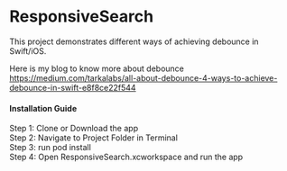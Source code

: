 # ResponsiveSearch
This project demonstrates different ways of achieving debounce in Swift/iOS.

Here is my blog to know more about debounce
https://medium.com/tarkalabs/all-about-debounce-4-ways-to-achieve-debounce-in-swift-e8f8ce22f544

#### Installation Guide

Step 1: Clone or Download the app<br />
Step 2: Navigate to Project Folder in Terminal<br />
Step 3: run pod install<br />
Step 4: Open ResponsiveSearch.xcworkspace and run the app<br />
